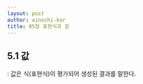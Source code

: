 ```yaml
---
layout: post
author: ainochi-kor
title: 05장 표현식과 문
---
```


## 5.1 값
: 값은 식(표현식)이 평가되어 생성된 결과를 말한다.

